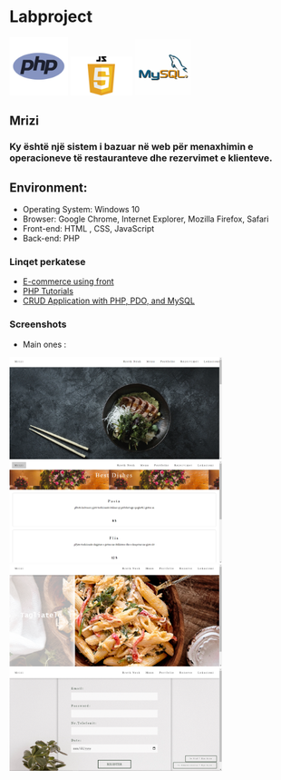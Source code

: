 # Labproject
<img src="logo.png" alt="PHP logo" width="103"> <img src="js/js.png" alt="jS logo" width="110"> <img src="mysql.jpg" alt="mysql logo" width="100">

## Mrizi

### Ky është një sistem i bazuar në web për menaxhimin e operacioneve të restauranteve dhe rezervimet e klienteve.

 ## Environment:

- Operating System: Windows 10
- Browser: Google Chrome, Internet Explorer, Mozilla Firefox, Safari
- Front-end: HTML , CSS, JavaScript
- Back-end: PHP

### Linqet perkatese

- [E-commerce using front](https://www.youtube.com/watch?v=18Jvyp60Vbg)
- [PHP Tutorials](https://www.w3schools.com/php/)
- [CRUD Application with PHP, PDO, and MySQL](https://codeshack.io/crud-application-php-pdo-mysql/)

### Screenshots
- Main ones :

<img src="Homepage.png" width="375"><img src="menu.png"  width="375"> <br> <img src="Portfolio.png" width="375"> <img src="Rezervimi.png" width="375">
